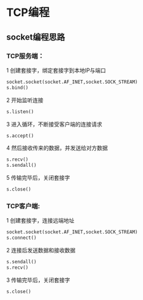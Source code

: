 # TCP编程

## socket编程思路
### TCP服务端：

1 创建套接字，绑定套接字到本地IP与端口
```python
socket.socket(socket.AF_INET,socket.SOCK_STREAM)
s.bind()
```

2 开始监听连接
```python
s.listen()
```

3 进入循环，不断接受客户端的连接请求
```python
s.accept()
```

4 然后接收传来的数据，并发送给对方数据
```python
s.recv()
s.sendall()
```

5 传输完毕后，关闭套接字
```python
s.close()
```

### TCP客户端:

1 创建套接字，连接远端地址
```python
socket.socket(socket.AF_INET,socket.SOCK_STREAM)
s.connect()
```

2 连接后发送数据和接收数据
```python
s.sendall()
s.recv()
```

3 传输完毕后，关闭套接字
```python
s.close()
```
